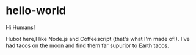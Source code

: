 # hello-world

Hi Humans!

Hubot here,I like Node.js and Coffeescript (that's what I'm made of!).
I've had tacos on the moon and find them far supurior to Earth tacos.
